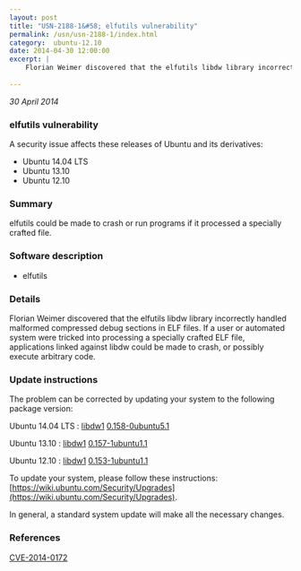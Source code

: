 ```yaml
---
layout: post
title: "USN-2188-1&#58; elfutils vulnerability"
permalink: /usn/usn-2188-1/index.html
category:  ubuntu-12.10
date: 2014-04-30 12:00:00
excerpt: |
    Florian Weimer discovered that the elfutils libdw library incorrectly handled malformed compressed debug sections in ELF files. If a user or automated system were tricked into processing a specially crafted ELF file, applications linked against libdw could be made to crash, or possibly execute arbitrary code. 
    
--- 
```

 
 

*30 April 2014*

### elfutils vulnerability

A security issue affects these releases of Ubuntu and its derivatives:

* Ubuntu 14.04 LTS
* Ubuntu 13.10
* Ubuntu 12.10

### Summary

elfutils could be made to crash or run programs if it processed a specially crafted file.

### Software description

* elfutils 

### Details

Florian Weimer discovered that the elfutils libdw library incorrectly handled malformed compressed debug sections in ELF files. If a user or automated system were tricked into processing a specially crafted ELF file, applications linked against libdw could be made to crash, or possibly execute arbitrary code. 

### Update instructions

The problem can be corrected by updating your system to the following package version:

Ubuntu 14.04 LTS
 : [libdw1](https://launchpad.net/ubuntu/+source/elfutils) <span> [0.158-0ubuntu5.1](https://launchpad.net/ubuntu/+source/elfutils/0.158-0ubuntu5.1) </span> 

Ubuntu 13.10
 : [libdw1](https://launchpad.net/ubuntu/+source/elfutils) <span> [0.157-1ubuntu1.1](https://launchpad.net/ubuntu/+source/elfutils/0.157-1ubuntu1.1) </span> 

Ubuntu 12.10
 : [libdw1](https://launchpad.net/ubuntu/+source/elfutils) <span> [0.153-1ubuntu1.1](https://launchpad.net/ubuntu/+source/elfutils/0.153-1ubuntu1.1) </span> 

To update your system, please follow these instructions: [https://wiki.ubuntu.com/Security/Upgrades](https://wiki.ubuntu.com/Security/Upgrades).

In general, a standard system update will make all the necessary changes. 

### References

 
 [CVE-2014-0172](http://people.ubuntu.com/~ubuntu-security/cve/CVE-2014-0172)
 

